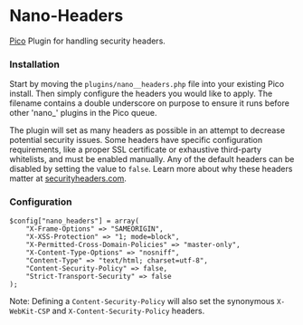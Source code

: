 # Nano-Headers

[Pico](http://pico.dev7studios.com/index.html) Plugin for handling security headers.

### Installation

Start by moving the <code>plugins/nano__headers.php</code> file into your existing Pico install. Then simply configure the headers you would like to apply. The filename contains a double underscore on purpose to ensure it runs before other 'nano_' plugins in the Pico queue. 

The plugin will set as many headers as possible in an attempt to decrease potential security issues. Some headers have specific configuration requirements, like a proper SSL certificate or exhaustive third-party whitelists, and must be enabled manually. Any of the default headers can be disabled by setting the value to <code>false</code>. Learn more about why these headers matter at [securityheaders.com](https://securityheaders.com/).

### Configuration

	$config["nano_headers"] = array(
		"X-Frame-Options" => "SAMEORIGIN",
		"X-XSS-Protection" => "1; mode=block",
		"X-Permitted-Cross-Domain-Policies" => "master-only",
		"X-Content-Type-Options" => "nosniff",
		"Content-Type" => "text/html; charset=utf-8",
		"Content-Security-Policy" => false,
		"Strict-Transport-Security" => false
	);
	
Note: Defining a <code>Content-Security-Policy</code> will also set the synonymous <code>X-WebKit-CSP</code> and <code>X-Content-Security-Policy</code> headers.